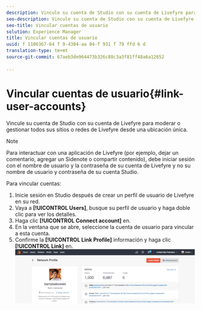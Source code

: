 ```yaml
---
description: Vincule su cuenta de Studio con su cuenta de Livefyre para moderar o gestionar todos sus sitios o redes de Livefyre desde una ubicación única.
seo-description: Vincule su cuenta de Studio con su cuenta de Livefyre para moderar o gestionar todos sus sitios o redes de Livefyre desde una ubicación única.
seo-title: Vincular cuentas de usuario
solution: Experience Manager
title: Vincular cuentas de usuario
uuid: f 1106367-64 f 9-4304-aa 04-f 931 f 79 ffd 6 d
translation-type: tm+mt
source-git-commit: 67aeb3de964473b326c88c3a3f81ff48a6a12652

---
```



# Vincular cuentas de usuario{#link-user-accounts}

Vincule su cuenta de Studio con su cuenta de Livefyre para moderar o gestionar todos sus sitios o redes de Livefyre desde una ubicación única.

>[!NOTE]
>
>Para interactuar con una aplicación de Livefyre (por ejemplo, dejar un comentario, agregar un Sidenote o compartir contenido), debe iniciar sesión con el nombre de usuario y la contraseña de su cuenta de Livefyre y no su nombre de usuario y contraseña de su cuenta Studio.

Para vincular cuentas:

1. Inicie sesión en Studio después de crear un perfil de usuario de Livefyre en su red.
1. Vaya a **[!UICONTROL Users]**, busque su perfil de usuario y haga doble clic para ver los detalles.
1. Haga clic **[!UICONTROL Connect account]** en.
1. En la ventana que se abre, seleccione la cuenta de usuario para vincular a esta cuenta.
1. Confirme la **[!UICONTROL Link Profile]** información y haga clic **[!UICONTROL Link]** en. ![](assets/UsersConnectAccount-1024x311.png)

